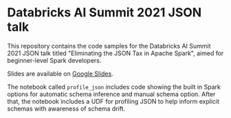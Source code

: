 # Databricks AI Summit 2021 JSON talk

This repository contains the code samples for the Databricks AI Summit 2021 JSON talk titled "Eliminating the JSON Tax in Apache Spark", aimed for beginner-level Spark developers.

Slides are available on [Google Slides](https://docs.google.com/presentation/d/1m2UdPETUhJSFqACpIwFizPWJvif4g-P2F2iUW1zDzsg/edit?usp=sharing).

The notebook called `profile_json` includes code showing the built in Spark options for automatic schema inference and manual schema option. After that, the notebook includes a UDF for profiling JSON to help inform explicit schemas with awareness of schema drift.
